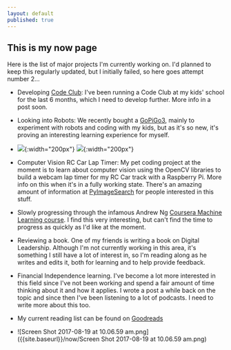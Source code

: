 ```yaml
---
layout: default
published: true
---
```


## This is my now page

Here is the list of major projects I'm currently working on. I'd planned to keep this regularly updated, but I initially failed, so here goes attempt number 2...


- Developing [Code Club](https://codeclubau.org/): I've been running a Code Club at my kids' school for the last 6 months, which I need to develop further. More info in a post soon.

- Looking into Robots: We recently bought a [GoPiGo3](https://www.dexterindustries.com/gopigo3/), mainly to experiment with robots and coding with my kids, but as it's so new, it's proving an interesting learning experience for myself.

- ![]({{site.baseurl}}/now/IMG_9293.JPG){:width="200px"} ![]({{site.baseurl}}/now/IMG_2203.JPG){:width="200px"}

- Computer Vision RC Car Lap Timer: My pet coding project at the moment is to learn about computer vision using the OpenCV libraries to build a webcam lap timer for my RC Car track with a Raspberry Pi. More info on this when it's in a fully working state. There's an amazing amount of information at [PyImageSearch](http://www.pyimagesearch.com/) for people interested in this stuff.

- Slowly progressing through the infamous Andrew Ng [Coursera Machine Learning course](http://www.coursera.org/learn/machine-learning/home/welcome). I find this very interesting, but can't find the time to progress as quickly as I'd like at the moment. 

- Reviewing a book. One of my friends is writing a book on Digital Leadership. Although I'm not currently working in this area, it's something I still have a lot of interest in, so I'm reading along as he writes and edits it, both for learning and to help provide feedback.

- Financial Independence learning. I've become a lot more interested in this field since I've not been working and spend a fair amount of time thinking about it and how it applies. I wrote a post a while back on the topic and since then I've been listening to a lot of podcasts. I need to write more about this too.

- My current reading list can be found on [Goodreads](https://www.goodreads.com/review/list/63849894-darren-cotterill?shelf=currently-reading&utm_campaign=mybooksnav&utm_content=mybooks_cta&utm_medium=web&utm_source=homepage&view=covers)

- ![Screen Shot 2017-08-19 at 10.06.59 am.png]({{site.baseurl}}/now/Screen Shot 2017-08-19 at 10.06.59 am.png)
